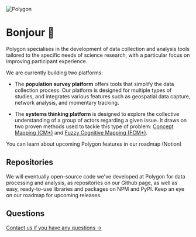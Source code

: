 ![Polygon](https://res.cloudinary.com/treksoft/image/upload/v1699633992/Banniere-GitHub_lux3d3.png)

# Bonjour 👋

Polygon specialises in the development of data collection and analysis tools tailored to the specific needs of science research, with a particular focus on improving participant experience.

We are currently building two platforms:

 - The **population survey platform** offers tools that simplify the data
   collection process. Our platform is designed for multiple types of
   studies, and integrates various features such as geospatial data
   capture, network analysis, and momentary tracking.
   
 - The **systems thinking platform** is designed to explore the collective understanding
   of a group of actors regarding a given issue. It draws on two proven
   methods used to tackle this type of problem: [Concept Mapping
   (CM*)](https://www.polygon.company/tools-en/concept-mapping) and
   [Fuzzy Cognitive Mapping
   (FCM*)](https://www.polygon.company/tools-en/fuzzy-cognitive-mapping).

You can learn about upcoming Polygon features in our roadmap (Notion)

## Repositories

  

We will eventually open-source code we've developed at Polygon for data processing and analysis, as repositories on our Github page, as well as easy, ready-to-use libraries and packages on NPM and PyPI. Keep an eye on our roadmap for upcoming releases.

  
  

## Questions

[Contact us if you have any questions →](http://dev@polygon.company)
